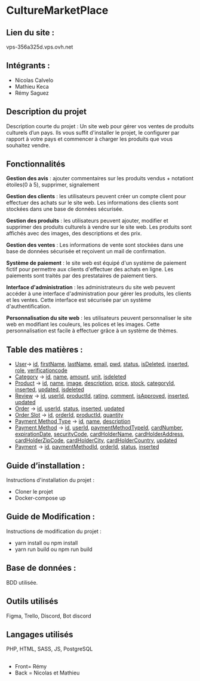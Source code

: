 # CultureMarketPlace
## Lien du site :
vps-356a325d.vps.ovh.net

## Intégrants : 
- Nicolas Calvelo
- Mathieu Keca
- Rémy Saguez 

## Description du projet

Description courte du projet : Un site web pour gérer vos ventes de produits culturels d’un pays. Ils vous suffit d'installer le projet, le configurer par rapport à votre pays et commencer à charger les produits que vous souhaitez vendre.

## Fonctionnalités

**Gestion des avis** : ajouter commentaires sur les produits vendus + notationt étoiles(0 à 5), supprimer, signalement


**Gestion des clients** : les utilisateurs peuvent créer un compte client pour effectuer des achats sur le site web. Les informations des clients sont stockées dans une base de données sécurisée.

**Gestion des produits** : les utilisateurs peuvent ajouter, modifier et supprimer des produits culturels à vendre sur le site web. Les produits sont affichés avec des images, des descriptions et des prix.

**Gestion des ventes** :  Les informations de vente sont stockées dans une base de données sécurisée et reçoivent un mail de confirmation.

**Système de paiement** : le site web est équipé d'un système de paiement fictif pour permettre aux clients d'effectuer des achats en ligne. Les paiements sont traités par des prestataires de paiement tiers.

**Interface d'administration** : les administrateurs du site web peuvent accéder à une interface d'administration pour gérer les produits, les clients et les ventes. Cette interface est sécurisée par un système d'authentification.

**Personnalisation du site web** : les utilisateurs peuvent personnaliser le site web en modifiant les couleurs, les polices et les images. Cette personnalisation est facile à effectuer grâce à un système de thèmes.



## Table des matières :

- [User](#User)-> [id](#id), [firstName](#firstName), [lastName](#lastName), [email](#email), [pwd](#pwd), [status](#status), [isDeleted](#isDeleted), [inserted](#inserted), [role](#role), [verificationcode](#verificationcode)
- [Category](#Category) -> [id](#id), [name](#name), [amount](#amount), [unit](#unit), [isdeleted](#isdeleted)
- [Product](#Product) -> [id](#id), [name](#name), [image](#image), [description](#description), [price](#price), [stock](#stock), [categoryId](#categoryId), [inserted](#inserted), [updated](#updated), [isdeleted](#isdeleted)
- [Review](#Review) -> [id](#id), [userId](#userId), [productId](#productId), [rating](#rating), [comment](#comment), [isApproved](#isApproved), [inserted](#inserted), [updated](#updated)
- [Order](#Order) -> [id](#id), [userId](#userId), [status](#status), [inserted](#inserted), [updated](#updated)
- [Order Slot](#Order_Slot) -> [id](#id), [orderId](#orderId), [productId](#productId), [quantity](#quantity)
- [Payment Method Type](#Payment_Method_Type) -> [id](#id), [name](#name), [description](#description)
- [Payment Method](#Payment_Method) -> [id](#id), [userId](#userId), [paymentMethodTypeId](#paymentMethodTypeId), [cardNumber](#cardNumber), [expirationDate](#expirationDate), [securityCode](#securityCode), [cardHolderName](#cardHolderName), [cardHolderAddress](#cardHolderAddress), [cardHolderZipCode](#cardHolderZipCode), [cardHolderCity](#cardHolderCity), [cardHolderCountry](#cardHolderCountry), [updated](#updated)
- [Payment](#Payment) -> [id](#id), [paymentMethodId](#paymentMethodId), [orderId](#orderId), [status](#status), [inserted](#inserted)


## Guide d’installation :

Instructions d'installation du projet :

- Cloner le projet
- Docker-compose up

## Guide de Modification :

Instructions de modification du projet :

- yarn install ou npm install
- yarn run build ou npm run build


## Base de données :

BDD utilisée.

## Outils utilisés

Figma,
Trello,
Discord,
Bot discord
## Langages utilisés
PHP, HTML, SASS, JS, PostgreSQL


## 

- Front= Rémy
- Back = Nicolas et Mathieu






